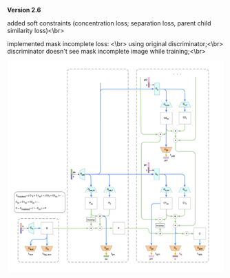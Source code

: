 **Version 2.6**

added soft constraints (concentration loss; separation loss, parent child similarity loss)<\br>

implemented mask incomplete loss: <\br>
using original discriminator;<\br>
discriminator doesn't see mask incomplete image while training;<\br>


![](v2.png)
